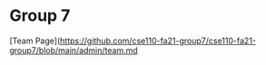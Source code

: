 # Group 7


[Team Page](https://github.com/cse110-fa21-group7/cse110-fa21-group7/blob/main/admin/team.md
